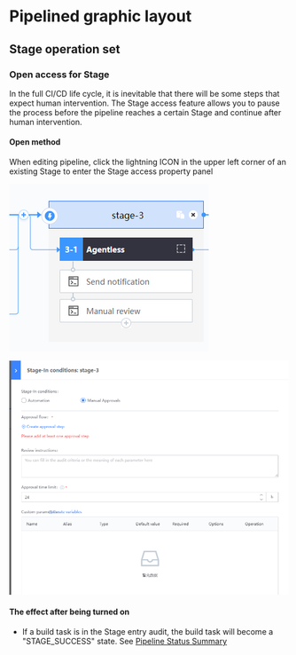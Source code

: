 # Pipelined graphic layout

## Stage operation set
### Open access for Stage
In the full CI/CD life cycle, it is inevitable that there will be some steps that expect human intervention. The Stage access feature allows you to pause the process before the pipeline reaches a certain Stage and continue after human intervention.
#### Open method
When editing pipeline, click the lightning ICON in the upper left corner of an existing Stage to enter the Stage access property panel



![](../../../.gitbook/assets/image%20%2850%29.png)



![](../../../.gitbook/assets/image%20%2849%29.png)



#### The effect after being turned on
* If a build task is in the Stage entry audit, the build task will become a "STAGE\_SUCCESS" state. See [Pipeline Status Summary](../pipeline-build-detail/status.md#pipeline-zhuang-tai)
